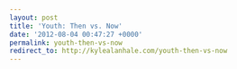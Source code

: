 ```yaml
---
layout: post
title: 'Youth: Then vs. Now'
date: '2012-08-04 00:47:27 +0000'
permalink: youth-then-vs-now
redirect_to: http://kylealanhale.com/youth-then-vs-now
---
```


